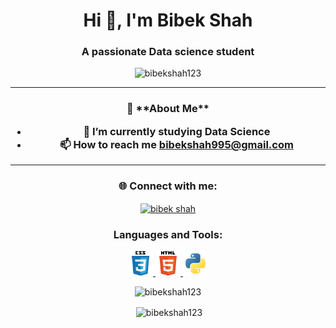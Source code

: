 <h1 align="center">Hi 👋, I'm Bibek Shah</h1>
<h3 align="center">A passionate Data science student</h3>


<p align="center"> <img src="https://komarev.com/ghpvc/?username=bibekshah123&label=Profile%20views&color=0e75b6&style=flat" alt="bibekshah123" /> </p>

---
<h3 align="center">
🌟 **About Me** 

- 🌱 I’m currently studying **Data Science**
- 📫 How to reach me **bibekshah995@gmail.com**
---
</h3>

<h3 align="center">🌐 Connect with me:</h3>
<p align="center">
  <a href="https://www.linkedin.com/in/bibekshah1234/" target="blank">
    <img align="center" src="https://raw.githubusercontent.com/rahuldkjain/github-profile-readme-generator/master/src/images/icons/Social/linked-in-alt.svg" alt="bibek shah" height="30" width="40" />
  </a>
</p>

<h3 align="center">Languages and Tools:</h3>
<p 
align="center"> <a href="https://www.w3schools.com/css/" target="_blank" rel="noreferrer"> <img src="https://raw.githubusercontent.com/devicons/devicon/master/icons/css3/css3-original-wordmark.svg" alt="css3" width="40" height="40"/> </a> 
<a href="https://www.w3.org/html/" target="_blank" rel="noreferrer"> <img src="https://raw.githubusercontent.com/devicons/devicon/master/icons/html5/html5-original-wordmark.svg" alt="html5" width="40" height="40"/> </a> 
<a href="https://www.python.org" target="_blank" rel="noreferrer"> <img src="https://raw.githubusercontent.com/devicons/devicon/master/icons/python/python-original.svg" alt="python" width="40" height="40"/> </a> </p>

<p align="center"><img src="https://github-readme-stats.vercel.app/api/top-langs?username=bibekshah123&show_icons=true&locale=en&layout=compact" alt="bibekshah123" /></p>

<p align="center">&nbsp;<img align="center" src="https://github-readme-stats.vercel.app/api?username=bibekshah123&show_icons=true&locale=en" alt="bibekshah123" /></p>
